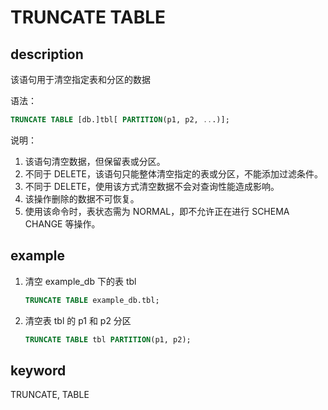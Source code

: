 # TRUNCATE TABLE

## description

该语句用于清空指定表和分区的数据

语法：

```sql
TRUNCATE TABLE [db.]tbl[ PARTITION(p1, p2, ...)];
```

说明：

1. 该语句清空数据，但保留表或分区。
2. 不同于 DELETE，该语句只能整体清空指定的表或分区，不能添加过滤条件。
3. 不同于 DELETE，使用该方式清空数据不会对查询性能造成影响。
4. 该操作删除的数据不可恢复。
5. 使用该命令时，表状态需为 NORMAL，即不允许正在进行 SCHEMA CHANGE 等操作。

## example

1. 清空 example_db 下的表 tbl

    ```sql
    TRUNCATE TABLE example_db.tbl;
    ```

2. 清空表 tbl 的 p1 和 p2 分区

    ```sql
    TRUNCATE TABLE tbl PARTITION(p1, p2);
    ```

## keyword

TRUNCATE, TABLE
